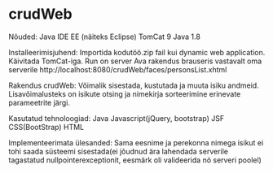 # crudWeb
Nõuded:
Java IDE EE (näiteks Eclipse)
TomCat 9
Java 1.8

Installeerimisjuhend:
Importida kodutöö.zip fail kui dynamic web application.
Käivitada TomCat-iga. Run on server
Ava rakendus brauseris vastavalt oma serverile http://localhost:8080/crudWeb/faces/personsList.xhtml

Rakendus crudWeb:
Võimalik sisestada, kustutada ja muuta isiku andmeid.
Lisavõimalusteks on isikute otsing ja nimekirja sorteerimine erinevate parameetrite järgi.

Kasutatud tehnoloogiad:
Java
Javascript(jQuery, bootstrap)
JSF
CSS(BootStrap)
HTML

Implementeerimata ülesanded:
Sama eesnime ja perekonna nimega isikut ei tohi saada süsteemi sisestada(ei jõudnud ära lahendada serverile tagastatud nullpointerexceptionit, eesmärk oli valideerida nö serveri poolel)



